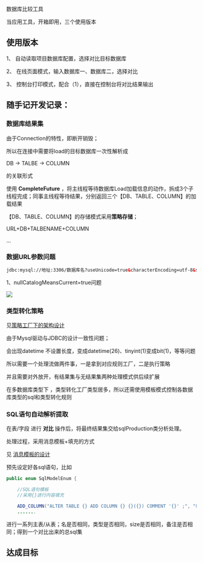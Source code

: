数据库比较工具

当应用工具，开箱即用，三个使用版本

## 使用版本

1、 自动读取项目数据库配置，选择对比目标数据库

2、 在线页面模式，输入数据库一、数据库二，选择对比

3、 控制台打印模式，配合（1），直接在控制台将对比结果输出



## 随手记开发记录：

### 数据库结果集

由于Connection的特性，即断开销毁；

所以在连接中需要将load的目标数据库一次性解析成

DB -> TALBE -> COLUMN

的关联形式

使用 **CompleteFuture** ，将主线程等待数据库Load加载信息的动作，拆成3个子线程完成；同事主线程等待结果，分别返回三个【DB、TABLE、COLUMN】的加载结果

【DB、TABLE、COLUMN】的存储模式采用**策略存储**；

URL+DB+TALBENAME+COLUMN

...

### 数据URL参数问题

```xml
jdbc:mysql://地址:3306/数据库名?useUnicode=true&characterEncoding=utf-8&serverTimezone=Asia/Shanghai&allowMultiQueries=true&nullCatalogMeansCurrent=true
```

1、nullCatalogMeansCurrent=true问题

![](https://leyunone-img.oss-cn-hangzhou.aliyuncs.com/image/2023-06-13/4285c930-a0ed-46de-86eb-63e6c3f2fe47.png)

### 类型转化策略

见[策略工厂下的架构设计](https://leyunone.com/Interesting-design/strategy-factory-together.html)

由于Mysql驱动与JDBC的设计一致性问题；

会出现datetime 不设置长度，变成datetime(26)、tinyint(1)变成bit(1)，等等问题

所以需要一个处理流做两件事，一是拿到对应规则工厂，二是执行策略

并且需要对外放开，有结果集与无结果集两种处理模式供后续扩展

在多数据库类型下 ，类型转化工厂类型居多，所以还需使用模板模式控制各数据库类型的sql和类型转化规则

### SQL语句自动解析提取

在表/字段 进行 **对比** 操作后，将最终结果集交给sqlProduction类分析处理。

处理过程，采用消息模板+填充的方式

见 [消息模板的设计](https://leyunone.com/unidentified-business/message-center-design.html#%E8%AE%BE%E8%AE%A1)

预先设定好各sql语句，比如

```java
public enum SqlModelEnum {

    //SQL语句模板
    //采用{}进行内容填充

    ADD_COLUMN("ALTER TABLE {} ADD COLUMN {} {}({}) COMMENT '{}' ;", "新增字段"),
	.......
```

进行一系列主表/从表；名是否相同，类型是否相同，size是否相同，备注是否相同；得到一个对比出来的总sql集



## 达成目标

